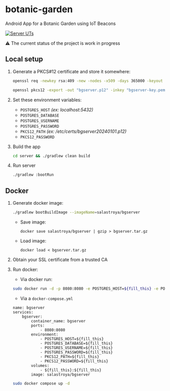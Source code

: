 # botanic-garden
Android App for a Botanic Garden using IoT Beacons

[![Server UTs](https://github.com/adrisalas/botanic-garden/actions/workflows/server-test.yml/badge.svg?branch=main)](https://github.com/adrisalas/botanic-garden/actions/workflows/server-test.yml)

⚠️ The current status of the project is work in progress

## Local setup

1. Generate a PKCS#12 certificate and store it somewhere:
    ```sh
    openssl req -newkey rsa:409 -new -nodes -x509 -days 365000 -keyout "bgserver-key.pem" -out "bgserver-cert.pem" -addext "subjectAltName=DNS:${fill_this},IP:${fill_this}"
    ```
    ```sh
    openssl pkcs12 -export -out "bgserver.p12" -inkey "bgserver-key.pem" -in "bgserver-cert.pem"
    ```

2. Set these environment variables:
    - `POSTGRES_HOST` _(ex: localhost:5432)_
    - `POSTGRES_DATABASE`
    - `POSTGRES_USERNAME`
    - `POSTGRES_PASSWORD`
    - `PKCS12_PATH` _(ex: /etc/certs/bgserver20240101.p12)_
    - `PKCS12_PASSWORD`
3. Build the app
    ```sh
    cd server && ./gradlew clean build
    ```
4. Run server
    ```sh
    ./gradlew :bootRun
    ```

## Docker
1. Generate docker image:
    ```sh
    ./gradlew bootBuildImage --imageName=salastroya/bgserver
    ```
    - Save image:
        ```docker
        docker save salastroya/bgserver | gzip > bgserver.tar.gz
        ```

    - Load image:
        ```docker
        docker load < bgserver.tar.gz
        ```


1. Obtain your SSL certificate from a trusted CA

3. Run docker:
    - Via docker run:
    ```sh
    sudo docker run -d -p 8080:8080 -e POSTGRES_HOST=${fill_this} -e POSTGRES_DATABASE=${fill_this} -e POSTGRES_USERNAME=${fill_this } -e POSTGRES_PASSWORD=${fill_this} -e PKCS12_PATH=${fill_this} -e PKCS12_PASSWORD=${fill_this} -v ${fill_this}:${fill_this} --name bgserver salastroya/bgserver
    ```
    - Via a `docker-compose.yml`
    ```docker
    name: bgserver
    services:
        bgserver:
            container_name: bgserver
            ports:
                - 8080:8080
            environment:
                - POSTGRES_HOST=${fill_this}
                - POSTGRES_DATABASE=${fill_this}
                - POSTGRES_USERNAME=${fill_this}
                - POSTGRES_PASSWORD=${fill_this}
                - PKCS12_PATH=${fill_this}
                - PKCS12_PASSWORD=${fill_this}
            volumes:
                - ${fill_this}:${fill_this}
            image: salastroya/bgserver
    ```
    ```sh
    sudo docker compose up -d
    ```